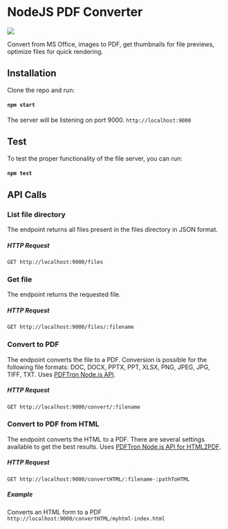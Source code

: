 # NodeJS PDF Converter
 <img src="[https://www.google.com/url?sa=i&url=https%3A%2F%2Fwww.section.io%2Fengineering-education%2Fhistory-of-nodejs%2F&psig=AOvVaw2EscWbyQmM7dxashg6IJzF&ust=1669890255255000&source=images&cd=vfe&ved=0CBAQjRxqFwoTCPjj143Y1fsCFQAAAAAdAAAAABAJ](https://www.section.io/engineering-education/history-of-nodejs/nodejs-use-cases-cover-image.png)"> 

Convert from MS Office, images to PDF, get thumbnails for file previews, optimize files for quick rendering.

## Installation

Clone the repo and run:

#### `npm start`

The server will be listening on port 9000. `http://localhost:9000`

## Test

To test the proper functionality of the file server, you can run:

#### `npm test`

## API Calls

### List file directory

The endpoint returns all files present in the files directory in JSON format.

##### HTTP Request
`GET http://localhost:9000/files`

### Get file

The endpoint returns the requested file.

##### HTTP Request
`GET http://localhost:9000/files/:filename`

### Convert to PDF

The endpoint converts the file to a PDF. Conversion is possible for the following file formats: DOC, DOCX, PPTX, PPT, XLSX, PNG, JPEG, JPG, TIFF, TXT. Uses [PDFTron Node.js API](https://www.pdftron.com/documentation/samples/node/js/ConvertTest?platforms=nodejs).

##### HTTP Request
`GET http://localhost:9000/convert/:filename`

### Convert to PDF from HTML

The endpoint converts the HTML to a PDF. There are several settings available to get the best results. Uses [PDFTron Node.js API for HTML2PDF](https://www.pdftron.com/documentation/samples/node/js/HTML2PDFTest?platforms=nodejs).

##### HTTP Request
`GET http://localhost:9000/convertHTML/:filename-:pathToHTML`

##### Example
Converts an HTML form to a PDF
`http://localhost:9000/convertHTML/myhtml-index.html`







